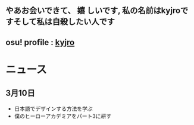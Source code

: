 ## やあお会いできて、 嬉 しいです, 私の名前はkyjroですそして私は自殺したい人です

## osu! profile : [kyjro](https://osu.ppy.sh/users/27262557)

# ニュース

## 3月10日
- 日本語でデザインする方法を学ぶ
- 僕のヒーローアカデミアをパート3に耕す
